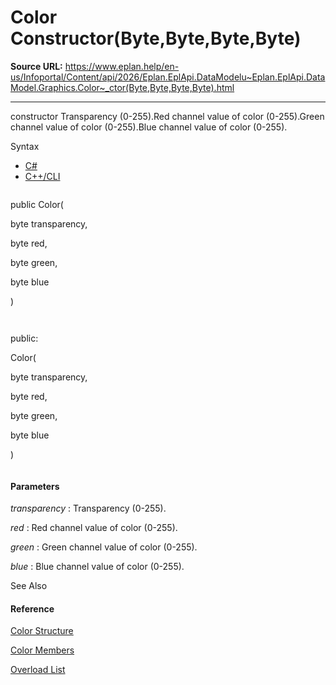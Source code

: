 # Color Constructor(Byte,Byte,Byte,Byte)

**Source URL:** https://www.eplan.help/en-us/Infoportal/Content/api/2026/Eplan.EplApi.DataModelu~Eplan.EplApi.DataModel.Graphics.Color~_ctor(Byte,Byte,Byte,Byte).html

---

constructor Transparency (0-255).Red channel value of color (0-255).Green channel value of color (0-255).Blue channel value of color (0-255).

Syntax

- [C#](#i-syntax-CS)
- [C++/CLI](#i-syntax-CPP2005)

```
```
public Color( 
   byte transparency,
   byte red,
   byte green,
   byte blue
)
```
```

```
```
public:
Color( 
   byte transparency,
   byte red,
   byte green,
   byte blue
)
```
```

#### Parameters

*transparency*
:   Transparency (0-255).

*red*
:   Red channel value of color (0-255).

*green*
:   Green channel value of color (0-255).

*blue*
:   Blue channel value of color (0-255).



See Also

#### Reference

[Color Structure](Eplan.EplApi.DataModelu~Eplan.EplApi.DataModel.Graphics.Color.html)
  
[Color Members](Eplan.EplApi.DataModelu~Eplan.EplApi.DataModel.Graphics.Color_members.html)
  
[Overload List](Eplan.EplApi.DataModelu~Eplan.EplApi.DataModel.Graphics.Color~_ctor.html)